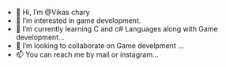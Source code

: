 - 👋 Hi, I’m @Vikas chary
- 👀 I’m interested in game development.
- 🌱 I’m currently learning C and c# Languages along with Game development...
- 💞️ I’m looking to collaborate on Game develpment ...
- 📫 You can reach me by mail or instagram...

<!---
bobbychary/bobbychary is a ✨ special ✨ repository because its `README.md` (this file) appears on your GitHub profile.
You can click the Preview link to take a look at your changes.
--->
